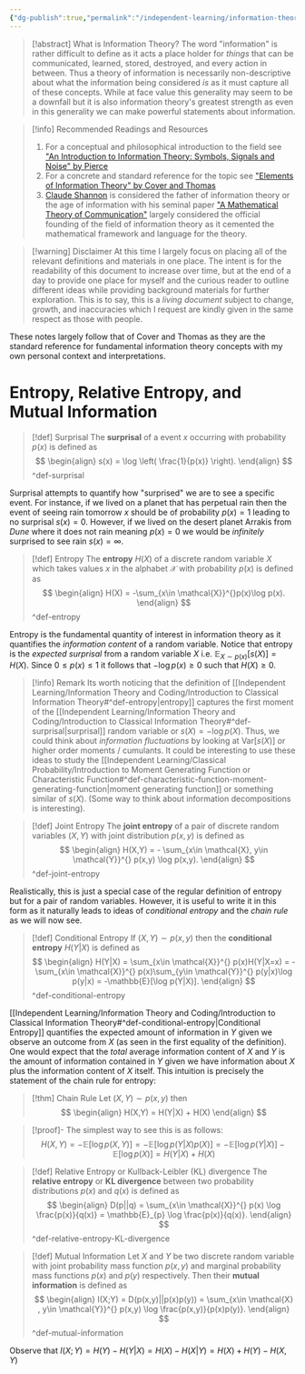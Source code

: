 ```yaml
---
{"dg-publish":true,"permalink":"/independent-learning/information-theory-and-coding/introduction-to-classical-information-theory/","created":"2025-02-04T08:27:56.742-07:00","updated":"2025-03-13T18:30:10.158-06:00"}
---
```


> [!abstract] What is Information Theory?
> The word "information" is rather difficult to define as it acts a place holder for *things* that can be communicated, learned, stored, destroyed, and every action in between. Thus a theory of information is necessarily non-descriptive about what the information being considered *is* as it must capture all of these concepts. While at face value this generality may seem to be a downfall but it is also information theory's greatest strength as even in this generality we can make powerful statements about information. 



> [!info] Recommended Readings and Resources
> 1. For a conceptual and philosophical introduction to the field see ["An Introduction to Information Theory: Symbols, Signals and Noise" by Pierce](https://books.google.com/books/about/An_Introduction_to_Information_Theory.html?id=eKvhiI2ogwEC)
> 2. For a concrete and standard reference for the topic see ["Elements of Information Theory" by Cover and Thomas](https://books.google.com/books/about/Elements_of_Information_Theory.html?id=VWq5GG6ycxMC)
> 3. [Claude Shannon](https://en.wikipedia.org/wiki/Claude_Shannon#) is considered the father of information theory or the age of information with his seminal paper ["A Mathematical Theory of Communication"](https://people.math.harvard.edu/~ctm/home/text/others/shannon/entropy/entropy.pdf) largely considered the official founding of the field of information theory as it cemented the mathematical framework and language for the theory.

> [!warning] Disclaimer
> At this time I largely focus on placing all of the relevant definitions and materials in one place. The intent is for the readability of this document to increase over time, but at the end of a day to provide one place for myself and the curious reader to outline different ideas while providing background materials for further exploration. This is to say, this is a *living document* subject to change, growth, and inaccuracies which I request are kindly given in the same respect as those with people.

These notes largely follow that of Cover and Thomas as they are the standard reference for fundamental information theory concepts with my own personal context and interpretations. 

# Entropy, Relative Entropy, and Mutual Information


> [!def] Surprisal
> The **surprisal** of a event $x$ occurring with probability $p(x)$ is defined as
> $$
\begin{align}
s(x) = \log \left( \frac{1}{p(x)} \right).
\end{align}
>$$
>^def-surprisal

Surprisal attempts to quantify how "surprised" we are to see a specific event. For instance, if we lived on a planet that has perpetual rain then the event of seeing rain tomorrow $x$ should be of probability $p(x)=1$ leading to no surprisal $s(x)=0$. However, if we lived on the desert planet Arrakis from *Dune* where it does not rain meaning $p(x)=0$ we would be *infinitely* surprised to see rain $s(x)=\infty$. 

> [!def] Entropy
> The **entropy** $H(X)$ of a discrete random variable $X$ which takes values $x$ in the alphabet $\mathcal{X}$ with probability $p(x)$ is defined as
> $$
\begin{align}
H(X) = -\sum_{x\in \mathcal{X}}^{}p(x)\log p(x).
\end{align}
>$$
>^def-entropy

Entropy is the fundamental quantity of interest in information theory as it quantifies the *information content* of a random variable. Notice that entropy is the *expected surprisal* from a random variable $X$ i.e. $\mathbb{E}_{X\sim p(x)}[s(X)]=H(X)$. Since $0\le p(x) \le 1$ it follows that $-\log p(x)\ge 0$ such that $H(X)\geq 0$.

> [!info] Remark
> Its worth noticing that the definition of [[Independent Learning/Information Theory and Coding/Introduction to Classical Information Theory#^def-entropy\|entropy]] captures the first moment of the [[Independent Learning/Information Theory and Coding/Introduction to Classical Information Theory#^def-surprisal\|surprisal]] random variable or $s(X)=-\log p(X)$. Thus, we could think about *information fluctuations* by looking at $\mathrm{Var}[s(X)]$ or higher order moments / cumulants. It could be interesting to use these ideas to study the [[Independent Learning/Classical Probability/Introduction to Moment Generating Function or Characteristic Function#^def-characteristic-function-moment-generating-function\|moment generating function]] or something similar of $s(X)$. (Some way to think about information decompositions is interesting).

> [!def] Joint Entropy
> The **joint entropy** of a pair of discrete random variables $(X,Y)$ with joint distribution $p(x,y)$ is defined as
> $$
\begin{align}
H(X,Y) = - \sum_{x\in \mathcal{X}, y\in \mathcal{Y}}^{} p(x,y) \log p(x,y).
\end{align}
>$$
>^def-joint-entropy

Realistically, this is just a special case of the regular definition of entropy but for a pair of random variables. However, it is useful to write it in this form as it naturally leads to ideas of *conditional entropy* and the *chain rule* as we will now see.

> [!def] Conditional Entropy
> If $(X,Y)\sim p(x,y)$ then the **conditional entropy** $H(Y|X)$ is defined as
> $$
\begin{align}
H(Y|X) = \sum_{x\in \mathcal{X}}^{} p(x)H(Y|X=x) = -\sum_{x\in \mathcal{X}}^{} p(x)\sum_{y\in \mathcal{Y}}^{} p(y|x)\log p(y|x) = -\mathbb{E}[\log p(Y|X)].
\end{align}
>$$
>^def-conditional-entropy

[[Independent Learning/Information Theory and Coding/Introduction to Classical Information Theory#^def-conditional-entropy\|Conditional Entropy]] quantifies the expected amount of information in $Y$ given we observe an outcome from $X$ (as seen in the first equality of the definition). One would expect that the *total* average information content of $X$ and $Y$ is the amount of information contained in $Y$ given we have information about $X$ plus the information content of $X$ itself. This intuition is precisely the statement of the chain rule for entropy:

> [!thm] Chain Rule
> Let $(X,Y)\sim p(x,y)$ then
> $$
\begin{align}
H(X,Y) = H(Y|X) + H(X)
\end{align}
>$$

> [!proof]-
> The simplest way to see this is as follows:
> $$
H(X,Y)=-\mathbb{E}[\log p(X,Y)]=-\mathbb{E}[\log p(Y|X)p(X)]=-\mathbb{E}[\log p(Y|X)]-\mathbb{E}[\log p(X)] = H(Y|X) + H(X)
>$$


> [!def] Relative Entropy or Kullback-Leibler (KL) divergence
> The **relative entropy** or **KL divergence** between two probability distributions $p(x)$ and $q(x)$ is defined as
> $$
\begin{align}
D(p||q) = \sum_{x\in \mathcal{X}}^{} p(x) \log \frac{p(x)}{q(x)} = \mathbb{E}_{p} \log \frac{p(x)}{q(x)}.
\end{align}
>$$
>^def-relative-entropy-KL-divergence


> [!def] Mutual Information
> Let $X$ and $Y$ be two discrete random variable with joint probability mass function $p(x,y)$ and marginal probability mass functions $p(x)$ and $p(y)$ respectively. Then their **mutual information** is defined as
> $$
\begin{align}
I(X;Y) = D(p(x,y)||p(x)p(y)) = \sum_{x\in \mathcal{X} , y\in \mathcal{Y}}^{} p(x,y) \log \frac{p(x,y)}{p(x)p(y)}.
\end{align}
>$$
>^def-mutual-information

Observe that $I(X;Y) = H(Y)-H(Y|X)=H(X)-H(X|Y)=H(X)+H(Y)-H(X,Y)$

